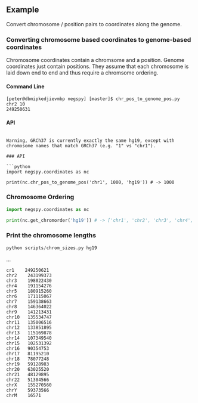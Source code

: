 ## Example

Convert chromosome / position pairs to coordinates along the genome.

### Converting chromosome based coordinates to genome-based coordinates

Chromosome coordinates contain a chromsome and a position. Genome coordinates
just contain positions. They assume that each chromosome is laid down end to
end and thus require a chromsome ordering.

#### Command Line

```
[peter@dbmipkedjievmbp negspy] [master]$ chr_pos_to_genome_pos.py
chr2 10
249250631
```

#### API

```

Warning, GRCh37 is currently exactly the same hg19, except with chromosome names that match GRCh37 (e.g. "1" vs "chr1").

### API

```python
import negspy.coordinates as nc

print(nc.chr_pos_to_genome_pos('chr1', 1000, 'hg19')) # -> 1000
```

### Chromosome Ordering


```python
import negspy.coordinates as nc

print(nc.get_chromorder('hg19')) # -> ['chr1', 'chr2', 'chr3', 'chr4', 'chr5', 'chr6', 'chr7', 'chr8', 'chr9', 'chr10', 'chr11', 'chr12', 'chr13', 'chr14', 'chr15', 'chr16', 'chr17', 'chr18', 'chr19', 'chr20', 'chr21', 'chr22', 'chrX', 'chrY', 'chrM']
```

### Print the chromosome lengths

```python
python scripts/chrom_sizes.py hg19
```
...
```
cr1    249250621
chr2    243199373
chr3    198022430
chr4    191154276
chr5    180915260
chr6    171115067
chr7    159138663
chr8    146364022
chr9    141213431
chr10   135534747
chr11   135006516
chr12   133851895
chr13   115169878
chr14   107349540
chr15   102531392
chr16   90354753
chr17   81195210
chr18   78077248
chr19   59128983
chr20   63025520
chr21   48129895
chr22   51304566
chrX    155270560
chrY    59373566
chrM    16571
```

